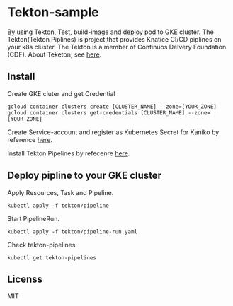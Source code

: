 # Tekton-sample
By using Tekton, Test, build-image and deploy pod to GKE cluster.
The Tekton(Tekton Piplines) is project that provides Knatice CI/CD piplines on your k8s cluster.
The Tekton is a member of Continuos Delvery Foundation (CDF).
About Teketon, see [here](https://github.com/tektoncd/pipeline).

## Install
Create GKE cluter and get Credential
```
gcloud container clusters create [CLUSTER_NAME] --zone=[YOUR_ZONE]
gcloud container clusters get-credentials [CLUSTER_NAME] --zone=[YOUR_ZONE]
```

Create Service-account and register as Kubernetes Secret for Kaniko by reference [here](https://github.com/GoogleContainerTools/kaniko/blob/master/README.md#kubernetes-secret).

Install Tekton Pipelines by refecenre [here](https://github.com/tektoncd/pipeline/blob/master/docs/install.md#adding-the-tekton-pipelines).

## Deploy pipline to your GKE cluster

Apply Resources, Task and Pipeline.

`kubectl apply -f tekton/pipeline`

Start PipelineRun.

`kubectl apply -f tekton/pipeline-run.yaml`

Check tekton-pipelines

`kubectl get tekton-pipelines`

## Licenss
MIT
